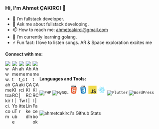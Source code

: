 ### Hi, I'm Ahmet ÇAKIRCI 👋

<!--
**ahmetcakirci/ahmetcakirci** is a ✨ _special_ ✨ repository because its `README.md` (this file) appears on your GitHub profile.

Here are some ideas to get you started:
-->

- 🔭 I’m fullstack developer.
- 💬 Ask me about fullstack developing.
- 📫 How to reach me: ahmetcakirci@gmail.com
- 🌱 I’m currently learning golang.
- ⚡ Fun fact: I love to listen songs. AR & Space exploration excites me
<!--

- 👯 I’m looking to collaborate on ...
- 🤔 I’m looking for help with ...

- 😄 Pronouns: ...

-->

**Connect with me:**

[<img align="left" alt="www.ahmetcakirci.com" width="22px" src="https://img.icons8.com/ultraviolet/22/000000/domain.png" />][website]
[<img align="left" alt="Ahmet ÇAKIRCI | YouTube" width="22px" src="https://img.icons8.com/color/22/000000/youtube-play.png" />][youtube]
[<img align="left" alt="ahmet_cakirci | Twitter" width="22px" src="https://img.icons8.com/fluent/22/000000/twitter.png" />][twitter]
[<img align="left" alt="Ahmet ÇAKIRCI | LinkedIn" width="22px" src="https://img.icons8.com/color/22/000000/linkedin.png" />][linkedin]
[<img align="left" alt="Ahmet ÇAKIRCI | Facebook" width="22px" src="https://img.icons8.com/color/22/000000/facebook-new.png" />][facebook]


<br />
<br />


**Languages and Tools:**

<code><img alt="PHP" width="26px" src="https://img.icons8.com/color/26/000000/php.png" /></code>
<code><img alt="MySQL" width="26px" src="https://img.icons8.com/color/26/000000/mysql.png" /></code>
<code><img alt="HTML5" width="26px" src="https://raw.githubusercontent.com/github/explore/80688e429a7d4ef2fca1e82350fe8e3517d3494d/topics/html/html.png" /></code>
<code><img alt="CSS3" width="26px" src="https://raw.githubusercontent.com/github/explore/80688e429a7d4ef2fca1e82350fe8e3517d3494d/topics/css/css.png" /></code>
<code><img alt="JavaScript" width="26px" src="https://raw.githubusercontent.com/github/explore/80688e429a7d4ef2fca1e82350fe8e3517d3494d/topics/javascript/javascript.png" /></code>
<code><img alt="React" width="26px" src="https://raw.githubusercontent.com/github/explore/80688e429a7d4ef2fca1e82350fe8e3517d3494d/topics/react/react.png" /></code>
<code><img alt="Flutter" width="26px" src="https://img.icons8.com/color/26/000000/flutter.png" /></code>
<code><img alt="WordPress" width="26px" src="https://img.icons8.com/color/26/000000/wordpress.png" /></code>

<br />
<br />

<img align="left" alt="ahmetcakirci's Github Stats" src="https://github-readme-stats.vercel.app/api?username=ahmetcakirci&show_icons=true&hide_border=true" />

[website]: https://www.ahmetcakirci.com/
[twitter]: https://twitter.com/ahmet_cakirci
[youtube]: https://youtube.com/channel/UCc0LbdRlLdvcwjwlEMUlC7Q
[facebook]: https://facebook.com/cakirciahmet
[linkedin]: https://linkedin.com/in/ahmet-çakırcı-6b89878a/
